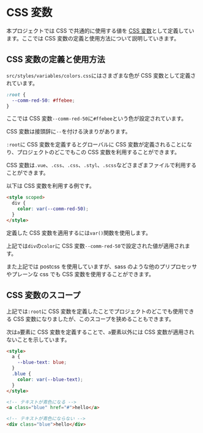 # CSS 変数

本プロジェクトでは CSS で共通的に使用する値を [CSS 変数](https://developer.mozilla.org/ja/docs/Web/CSS/Using_CSS_variables)として定義しています。ここでは CSS 変数の定義と使用方法について説明していきます。

## CSS 変数の定義と使用方法

`src/styles/variables/colors.css`にはさまざまな色が CSS 変数として定義されています。

```css
:root {
  --comm-red-50: #ffebee;
}
```

ここでは CSS 変数`--comm-red-50`に`#ffebee`という色が設定されています。

CSS 変数は接頭辞に`--`を付ける決まりがあります。

`:root`に CSS 変数を定義するとグローバルに CSS 変数が定義されることになり、プロジェクトのどこでもこの CSS 変数を利用することができます。

CSS 変数は`.vue`、`.css`、`.css`、`.styl`、`.scss`などさまざまファイルで利用することができます。

以下は CSS 変数を利用する例です。

```html
<style scoped>
  div {
    color: var(--comm-red-50);
  }
</style>
```

定義した CSS 変数を適用するには`var()`関数を使用します。

上記では`div`の`color`に CSS 変数`--comm-red-50`で設定された値が適用されます。

また上記では postcss を使用していますが、sass のような他のプリプロセッサやプレーンな css でも CSS 変数を使用することができます。

## CSS 変数のスコープ

上記では`:root`に CSS 変数を定義したことでプロジェクトのどこでも使用できる CSS 変数になりましたが、このスコープを狭めることもできます。

次は`a`要素に CSS 変数を定義することで、`a`要素以外には CSS 変数が適用されないことを示しています。

```html
<style>
  a {
    --blue-text: blue;
  }
  .blue {
    color: var(--blue-text);
  }
</style>

<!-- テキストが青色になる -->
<a class="blue" href="#">hello</a>

<!-- テキストが青色にならない -->
<div class="blue">hello</div>
```
